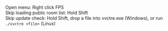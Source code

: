 Open menu: Right click FPS  
Skip loading public room list: Hold Shift  
Skip update check: Hold Shift, drop a file into vvctre.exe (Windows), or run `./vvctre <file>` (Linux)